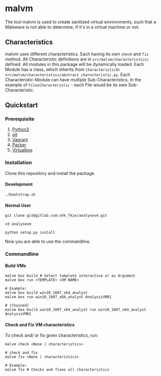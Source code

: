# malvm

The tool malvm is used to create sanitized virtual environments, such that a
Maleware is not able to determine, if it's in a virtual machine or not.

## Characteristics

malvm uses different characteristics. Each having its own `check` and `fix` method.
All Characteristic definitions are in `src/malvm/characteristics/` defined.
All modules in this package will be dynamically loaded.
Each Module has a class, which inherits from `Characteristic`in 
`src/malvm/characteristics/abstract_characteristic.py`.
Each Characteristic-Module can have multiple Sub-Characteristics.
In the example of `FilesCharacteristic` - each File would be its own
Sub-Characteristic.

## Quickstart

### Prerequisite
1. [Python3](https://www.python.org/)
2. [git](https://git-scm.com/)
3. [Vagrant](https://www.vagrantup.com/)
4. [Packer](https://www.packer.io/)
5. [Virtualbox](https://www.virtualbox.org/) 

### Installation

Clone this repository and install the package.

#### Development
```shell
./bootstrap.sh
```

#### Normal User
```shell
git clone git@gitlab.com:shk_fkie/analysevm.git

cd analysevm

python setup.py install

```

Now you are able to use the commandline.

### Commandline

#### Build VMs
```shell
malvm box build # Select template interactive or as Argument
malvm box run <TEMPLATE> <VM NAME>

# Example:
malvm box build win10_1607_x64_analyst 
malvm box run win10_1607_x64_analyst AnalysisVM01

# (Chained)
malvm box build win10_1607_x64_analyst run win10_1607_x64_analyst AnalysisVM01
```

#### Check and Fix VM characteristics

To check and/ or fix given characteristics, run:

```shell
malvm check <None | characteristics>

# check and fix
malvm fix <None | characteristics>

# Example:
malvm fix # Checks and fixes all characteristics
```